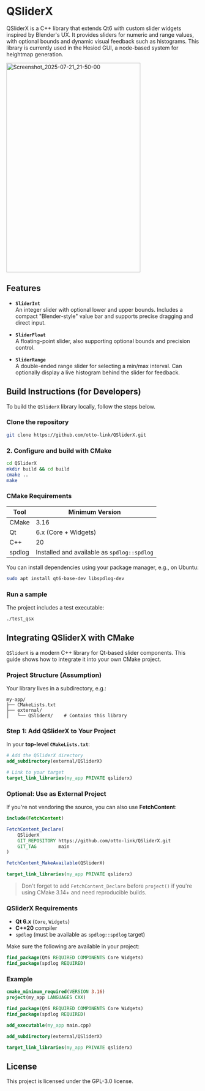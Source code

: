 # QSliderX

QSliderX is a C++ library that extends Qt6 with custom slider widgets inspired by Blender's UX. It provides sliders for numeric and range values, with optional bounds and dynamic visual feedback such as histograms. This library is currently used in the Hesiod GUI, a node-based system for heightmap generation.

<img width="350" height="547" alt="Screenshot_2025-07-21_21-50-00" src="https://github.com/user-attachments/assets/348573cb-202b-4345-9a44-110908359919" />


## Features

- **`SliderInt`**  
  An integer slider with optional lower and upper bounds. Includes a compact "Blender-style" value bar and supports precise dragging and direct input.

- **`SliderFloat`**  
  A floating-point slider, also supporting optional bounds and precision control.

- **`SliderRange`**  
  A double-ended range slider for selecting a min/max interval. Can optionally display a live histogram behind the slider for feedback.

## Build Instructions (for Developers)

To build the `QSliderX` library locally, follow the steps below.

### Clone the repository

```bash
git clone https://github.com/otto-link/QSliderX.git
```

### 2. Configure and build with CMake

```bash
cd QSliderX
mkdir build && cd build
cmake ..
make
```

### CMake Requirements

| Tool   | Minimum Version                             |
| ------ | ------------------------------------------- |
| CMake  | 3.16                                        |
| Qt     | 6.x (Core + Widgets)                        |
| C++    | 20                                          |
| spdlog | Installed and available as `spdlog::spdlog` |

You can install dependencies using your package manager, e.g., on Ubuntu:

```bash
sudo apt install qt6-base-dev libspdlog-dev
```

### Run a sample

The project includes a test executable:

```bash
./test_qsx
```

## Integrating QSliderX with CMake

`QSliderX` is a modern C++ library for Qt-based slider components. This guide shows how to integrate it into your own CMake project.

### Project Structure (Assumption)

Your library lives in a subdirectory, e.g.:

```
my-app/
├── CMakeLists.txt
├── external/
│   └── QSliderX/    # Contains this library
```

### Step 1: Add QSliderX to Your Project

In your **top-level `CMakeLists.txt`**:

```cmake
# Add the QSliderX directory
add_subdirectory(external/QSliderX)

# Link to your target
target_link_libraries(my_app PRIVATE qsliderx)
```

### Optional: Use as External Project

If you're not vendoring the source, you can also use **FetchContent**:

```cmake
include(FetchContent)

FetchContent_Declare(
    QSliderX
    GIT_REPOSITORY https://github.com/otto-link/QSliderX.git
    GIT_TAG        main
)

FetchContent_MakeAvailable(QSliderX)

target_link_libraries(my_app PRIVATE qsliderx)
```

> Don't forget to add `FetchContent_Declare` before `project()` if you're using CMake 3.14+ and need reproducible builds.

### QSliderX Requirements

* **Qt 6.x** (`Core`, `Widgets`)
* **C++20** compiler
* `spdlog` (must be available as `spdlog::spdlog` target)

Make sure the following are available in your project:

```cmake
find_package(Qt6 REQUIRED COMPONENTS Core Widgets)
find_package(spdlog REQUIRED)
```

### Example

```cmake
cmake_minimum_required(VERSION 3.16)
project(my_app LANGUAGES CXX)

find_package(Qt6 REQUIRED COMPONENTS Core Widgets)
find_package(spdlog REQUIRED)

add_executable(my_app main.cpp)

add_subdirectory(external/QSliderX)

target_link_libraries(my_app PRIVATE qsliderx)
```

## License

This project is licensed under the GPL-3.0 license.
